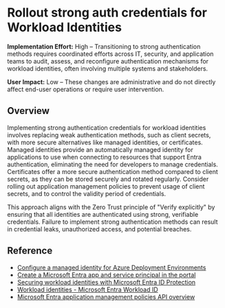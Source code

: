 #  Rollout strong auth credentials for Workload Identities

**Implementation Effort:** High – Transitioning to strong authentication methods requires coordinated efforts across IT, security, and application teams to audit, assess, and reconfigure authentication mechanisms for workload identities, often involving multiple systems and stakeholders.

**User Impact:** Low – These changes are administrative and do not directly affect end-user operations or require user intervention.

## Overview

Implementing strong authentication credentials for workload identities involves replacing weak authentication methods, such as client secrets, with more secure alternatives like managed identities, or certificates. Managed identities provide an automatically managed identity for applications to use when connecting to resources that support  Entra authentication, eliminating the need for developers to manage credentials. Certificates offer a more secure authentication method compared to client secrets, as they can be stored securely and rotated regularly. Consider rolling out application management policies to prevent usage of client secrets, and to control the validity period of credentials.

 This approach aligns with the Zero Trust principle of "Verify explicitly" by ensuring that all identities are authenticated using strong, verifiable credentials. Failure to implement strong authentication methods can result in credential leaks, unauthorized access, and potential breaches.

## Reference

* [Configure a managed identity for Azure Deployment Environments](https://learn.microsoft.com/azure/deployment-environments/how-to-configure-managed-identity)
* [Create a Microsoft Entra app and service principal in the portal](https://learn.microsoft.com/entra/identity-platform/howto-create-service-principal-portal#option-1-recommended-upload-a-trusted-certificate-issued-by-a-certificate-authority)
* [Securing workload identities with Microsoft Entra ID Protection](https://learn.microsoft.com/entra/id-protection/concept-workload-identity-risk)
* [Workload identities - Microsoft Entra Workload ID](https://learn.microsoft.com/entra/workload-id/workload-identities-overview)
* [Microsoft Entra application management policies API overview](https://learn.microsoft.com/graph/api/resources/applicationauthenticationmethodpolicy?view=graph-rest-1.0)

